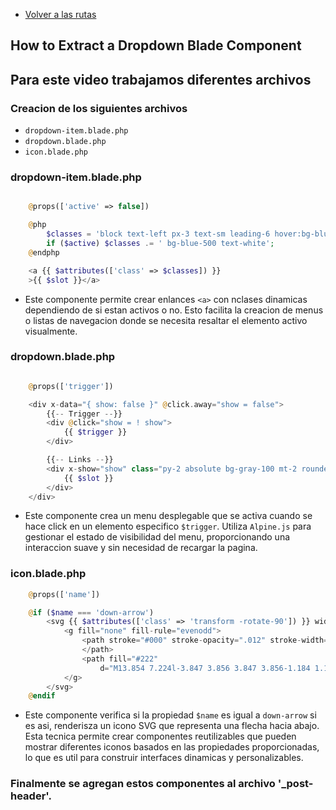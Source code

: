 - [Volver a las rutas](/Readme.md)

## How to Extract a Dropdown Blade Component


## Para este video trabajamos diferentes archivos 

### Creacion de los siguientes archivos 

- `dropdown-item.blade.php`
- `dropdown.blade.php`
- `icon.blade.php`


### dropdown-item.blade.php


```php

    @props(['active' => false])

    @php
        $classes = 'block text-left px-3 text-sm leading-6 hover:bg-blue-500 focus:bg-blue-500 hover:text-white focus:text-white';
        if ($active) $classes .= ' bg-blue-500 text-white';
    @endphp

    <a {{ $attributes(['class' => $classes]) }}
    >{{ $slot }}</a>

```

- Este componente permite crear enlances `<a>` con nclases dinamicas dependiendo de si estan activos o no. Esto facilita la creacion de menus o listas de navegacion donde se necesita resaltar el elemento activo visualmente.

### dropdown.blade.php


```php

    @props(['trigger'])

    <div x-data="{ show: false }" @click.away="show = false">
        {{-- Trigger --}}
        <div @click="show = ! show">
            {{ $trigger }}
        </div>

        {{-- Links --}}
        <div x-show="show" class="py-2 absolute bg-gray-100 mt-2 rounded-xl w-full z-50" style="display: none">
            {{ $slot }}
        </div>
    </div>

```

- Este componente crea un menu desplegable que se activa cuando se hace click en un elemento especifico `$trigger`. Utiliza `Alpine.js` para gestionar el estado de visibilidad del menu, proporcionando una interaccion suave y sin necesidad de recargar la pagina.


### icon.blade.php


```php
    @props(['name'])

    @if ($name === 'down-arrow')
        <svg {{ $attributes(['class' => 'transform -rotate-90']) }} width="22" height="22" viewBox="0 0 22 22">
            <g fill="none" fill-rule="evenodd">
                <path stroke="#000" stroke-opacity=".012" stroke-width=".5" d="M21 1v20.16H.84V1z">
                </path>
                <path fill="#222"
                    d="M13.854 7.224l-3.847 3.856 3.847 3.856-1.184 1.184-5.04-5.04 5.04-5.04z"></path>
            </g>
        </svg>
    @endif

```

- Este componente verifica si la propiedad `$name` es igual a `down-arrow` si es asi, renderisza un icono SVG que representa una flecha hacia abajo. Esta tecnica permite crear componentes reutilizables que pueden mostrar diferentes iconos basados en las propiedades proporcionadas, lo que es util para construir interfaces dinamicas y personalizables.

### Finalmente se agregan estos componentes al archivo '_post-header'.
